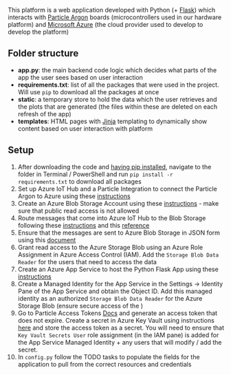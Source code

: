 This platform is a web application developed with Python (+ [Flask](https://flask.palletsprojects.com/en/3.0.x/)) which interacts with [Particle Argon](https://docs.particle.io/argon/) boards (microcontrollers used in our hardware platform) and [Microsoft Azure](https://azure.microsoft.com/en-us) (the cloud provider used to develop to develop the platform)

## Folder structure
- **app.py**: the main backend code logic which decides what parts of the app the user sees based on user interaction
- **requirements.txt**: list of all the packages that were used in the project. Will use `pip` to download all the packages at once
- **static**: a temporary store to hold the data which the user retrieves and the plots that are generated (the files within these are deleted on each refresh of the app)
- **templates**: HTML pages with [Jinja](https://jinja.palletsprojects.com/en/3.1.x/) templating to dynamically show content based on user interaction with platform

## Setup
1. After downloading the code and [having pip installed](https://pypi.org/project/pip/), navigate to the folder in Terminal / PowerShell and run `pip install -r requirements.txt` to download all packages
2. Set up Azure IoT Hub and a Particle Integration to connect the Particle Argon to Azure using these [instructions](https://docs.particle.io/community/photon-maker-kit-workshop/ch3/)
3. Create an Azure Blob Storage Account using these [instructions](https://learn.microsoft.com/en-us/azure/storage/common/storage-account-create?toc=%2Fazure%2Fstorage%2Fblobs%2Ftoc.json&bc=%2Fazure%2Fstorage%2Fblobs%2Fbreadcrumb%2Ftoc.json&tabs=azure-portal) - make sure that public read access is not allowed
4. Route messages that come into Azure IoT Hub to the Blob Storage following these [instructions](https://azure.microsoft.com/en-us/blog/route-iot-device-messages-to-azure-storage-with-azure-iot-hub/) and this [reference](https://learn.microsoft.com/en-us/azure/iot-hub/tutorial-routing?tabs=portal)
5. Ensure that the messages are sent to Azure Blob Storage in JSON form using this [document](https://learn.microsoft.com/en-us/azure/iot-hub/tutorial-routing?tabs=portal#route-to-a-storage-account)
6. Grant read access to the Azure Storage Blob using an Azure Role Assignment in Azure Access Control (IAM). Add the `Storage Blob Data Reader` for the users that need to access the data
7. Create an Azure App Service to host the Python Flask App using these [instructions](https://learn.microsoft.com/en-us/azure/app-service/quickstart-python?tabs=flask%2Cwindows%2Cazure-cli%2Cazure-cli-deploy%2Cdeploy-instructions-azportal%2Cterminal-bash%2Cdeploy-instructions-zip-azcli)
8. Create a Managed Identity for the App Service in the Settings -> Identity Pane of the App Service and obtain the Object ID. Add this managed identity as an authorized `Storage Blob Data Reader` for the Azure Storage Blob (ensure secure access of the )
9. Go to Particle Access Tokens [Docs](https://docs.particle.io/reference/cloud-apis/access-tokens/) and generate an access token that does not expire. Create a secret in Azure Key Vault using instructions [here](https://learn.microsoft.com/en-us/azure/key-vault/secrets/quick-create-portal) and store the access token as a secret. You will need to ensure that `Key Vault Secrets User` role assignment (in the IAM pane) is added for the App Service Managed Identity + any users that will modify / add the secret.
10. In `config.py` follow the TODO tasks to populate the fields for the application to pull from the correct resources and credentials

